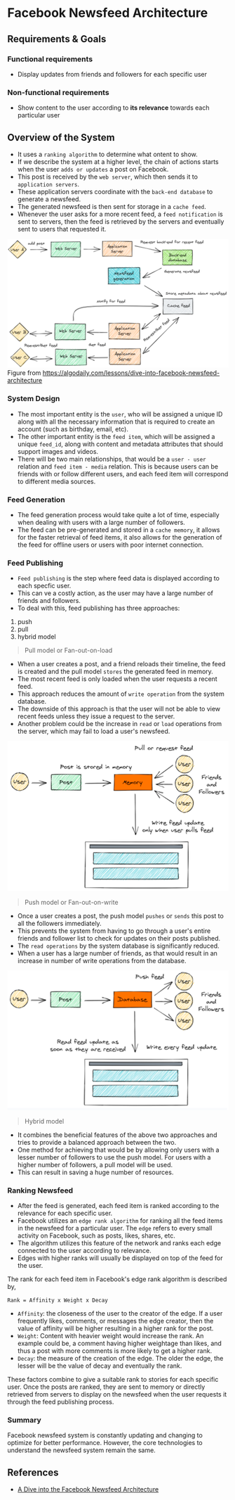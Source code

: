 
# Facebook Newsfeed Architecture


## Requirements & Goals

### Functional requirements

- Display updates from friends and followers for each specific user


### Non-functional requirements

- Show content to the user according to **its relevance** towards each particular user



## Overview of the System

- It uses a `ranking algorithm` to determine what ontent to show.
- If we describe the system at a higher level, the chain of actions starts when the user `adds or updates` a post on Facebook.
- This post is received by the `web server`, which then sends it to `application servers`.
- These application servers coordinate with the `back-end database` to generate a newsfeed.
- The generated newsfeed is then sent for storage in a `cache feed`.
- Whenever the user asks for a more recent feed, a `feed notification` is sent to servers, then the feed is retrieved by the servers and eventually sent to users that requested it.


![](./_images/facebook-newsfeed-architecture.png)
Figure from <https://algodaily.com/lessons/dive-into-facebook-newsfeed-architecture>


### System Design

- The most important entity is the `user`, who will be assigned a unique ID along with all the necessary information that is required to create an account (such as birthday, email, etc).
- The other important entity is the `feed item`, which will be assigned a unique `feed_id`, along with content and metadata attributes that should support images and videos.
- There will be two main relationships, that would be a `user - user` relation and `feed item - media` relation. This is because users can be friends with or follow different users, and each feed item will correspond to different media sources.


### Feed Generation

- The feed generation process would take quite a lot of time, especially when dealing with users with a large number of followers.
- The feed can be pre-generated and stored in a `cache memory`, it allows for the faster retrieval of feed items, it also allows for the generation of the feed for offline users or users with poor internet connection.


### Feed Publishing

- `Feed publishing` is the step where feed data is displayed according to each specfic user.
- This can ve a costly action, as the user may have a large number of friends and followers. 
- To deal with this, feed publishing has three approaches:

1. push
2. pull
3. hybrid model


> Pull model or Fan-out-on-load

- When a user creates a post, and a friend reloads their timeline, the feed is created and the pull model `stores` the generated feed in memory.
- The most recent feed is only loaded when the user requests a recent feed.
- This approach reduces the amount of `write operation` from the system database.
- The downside of this approach is that the user will not be able to view recent feeds unless they issue a request to the server.
- Another problem could be the increase in `read` or `load` operations from the server, which may fail to load a user's newsfeed.

![](./_images/pull_model.png)


> Push model or Fan-out-on-write

- Once a user creates a post, the push model `pushes` or `sends` this post to all the followers immediately.
- This prevents the system from having to go through a user's entire friends and follower list to check for updates on their posts published.
- The `read operations` by the system database is significantly reduced.
- When a user has a large number of friends, as that would result in an increase in number of write operations from the database.

![](./_images/push_model.png)


> Hybrid model

- It combines the beneficial features of the above two approaches and tries to provide a balanced approach between the two.
- One method for achieving that would be by allowing only users with a lesser number of followers to use the push model. For users with a higher number of followers, a pull model will be used. 
- This can result in saving a huge number of resources.


### Ranking Newsfeed

- After the feed is generated, each feed item is ranked according to the relevance for each specific user.
- Facebook utilizes an `edge rank algorithm` for ranking all the feed items in the newsfeed for a particular user. The `edge` refers to every small activity on Facebook, such as posts, likes, shares, etc.
- The algorithm utilizes this feature of the network and ranks each edge connected to the user according to relevance.
- Edges with higher ranks will usually be displayed on top of the feed for the user.

The rank for each feed item in Facebook's edge rank algorithm is described by,

```
Rank = Affinity x Weight x Decay
```

- `Affinity`: the closeness of the user to the creator of the edge. If a user frequently likes, comments, or messages the edge creator, then the value of affinity will be higher resulting in a higher rank for the post.
- `Weight`: Content with heavier weight would increase the rank. An example could be, a comment having higher weightage than likes, and thus a post with more comments is more likely to get a higher rank.
- `Decay`: the measure of the creation of the edge. The older the edge, the lesser will be the value of decay and eventually the rank.

These factors combine to give a suitable rank to stories for each specific user. Once the posts are ranked, they are sent to memory or directly retrieved from servers to display on the newsfeed when the user requests it through the feed publishing process.


### Summary

Facebook newsfeed system is constantly updating and changing to optimize for better performance. However, the core technologies to understand the newsfeed system remain the same.



## References

- [A Dive into the Facebook Newsfeed Architecture](https://algodaily.com/lessons/dive-into-facebook-newsfeed-architecture)
